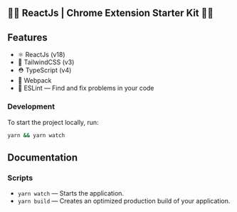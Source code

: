 ## 🚀🚀 ReactJs | Chrome Extension Starter Kit 🚀🚀
## Features

- ⚛️ ReactJs (v18)
- 🌱 TailwindCSS (v3)
- ⛑ TypeScript (v4)
- 📖 Webpack
- 📏 ESLint — Find and fix problems in your code

### Development

To start the project locally, run:

```bash
yarn && yarn watch
```

## Documentation

### Scripts

- `yarn watch` — Starts the application.
- `yarn build` — Creates an optimized production build of your application.
